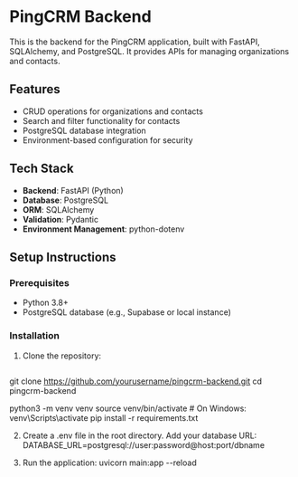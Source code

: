 # PingCRM Backend

This is the backend for the PingCRM application, built with FastAPI, SQLAlchemy, and PostgreSQL. It provides APIs for managing organizations and contacts.

## Features
- CRUD operations for organizations and contacts
- Search and filter functionality for contacts
- PostgreSQL database integration
- Environment-based configuration for security

## Tech Stack
- **Backend**: FastAPI (Python)
- **Database**: PostgreSQL
- **ORM**: SQLAlchemy
- **Validation**: Pydantic
- **Environment Management**: python-dotenv

## Setup Instructions

### Prerequisites
- Python 3.8+
- PostgreSQL database (e.g., Supabase or local instance)

### Installation
1. Clone the repository:
   ```bash
  git clone https://github.com/yourusername/pingcrm-backend.git
  cd pingcrm-backend

  python3 -m venv venv
  source venv/bin/activate  # On Windows: venv\Scripts\activate
  pip install -r requirements.txt

2. Create a .env file in the root directory.
   Add your database URL: DATABASE_URL=postgresql://user:password@host:port/dbname

3. Run the application: uvicorn main:app --reload
